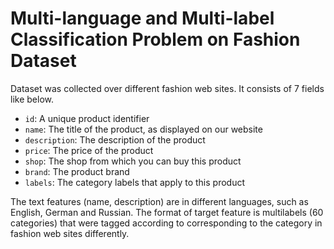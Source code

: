 # Multi-language and Multi-label Classification Problem on Fashion Dataset

Dataset was collected over different fashion web sites. It consists of 7 fields like below.

* `id`: A unique product identifier
* `name`: The title of the product, as displayed on our website
* `description`: The description of the product
* `price`: The price of the product
* `shop`: The shop from which you can buy this product
* `brand`: The product brand
* `labels`: The category labels that apply to this product

The text features (name, description) are in different languages, such as English, German and Russian. The format of target feature is multilabels (60 categories) that were tagged according to corresponding to the category in fashion web sites differently.
